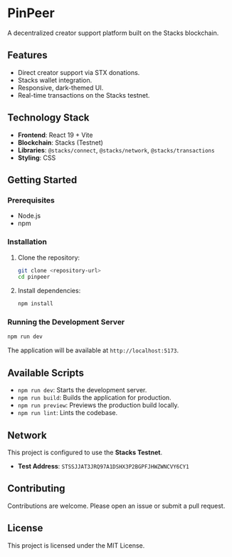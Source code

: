 # PinPeer

A decentralized creator support platform built on the Stacks blockchain.

## Features

- Direct creator support via STX donations.
- Stacks wallet integration.
- Responsive, dark-themed UI.
- Real-time transactions on the Stacks testnet.

## Technology Stack

- **Frontend**: React 19 + Vite
- **Blockchain**: Stacks (Testnet)
- **Libraries**: `@stacks/connect`, `@stacks/network`, `@stacks/transactions`
- **Styling**: CSS

## Getting Started

### Prerequisites

- Node.js
- npm

### Installation

1.  Clone the repository:
    ```bash
    git clone <repository-url>
    cd pinpeer
    ```
2.  Install dependencies:
    ```bash
    npm install
    ```

### Running the Development Server

```bash
npm run dev
```

The application will be available at `http://localhost:5173`.

## Available Scripts

- `npm run dev`: Starts the development server.
- `npm run build`: Builds the application for production.
- `npm run preview`: Previews the production build locally.
- `npm run lint`: Lints the codebase.

## Network

This project is configured to use the **Stacks Testnet**.

- **Test Address**: `STSSJJAT3JRQ97A1DSHX3P2BGPFJHWZWNCVY6CY1`

## Contributing

Contributions are welcome. Please open an issue or submit a pull request.

## License

This project is licensed under the MIT License.